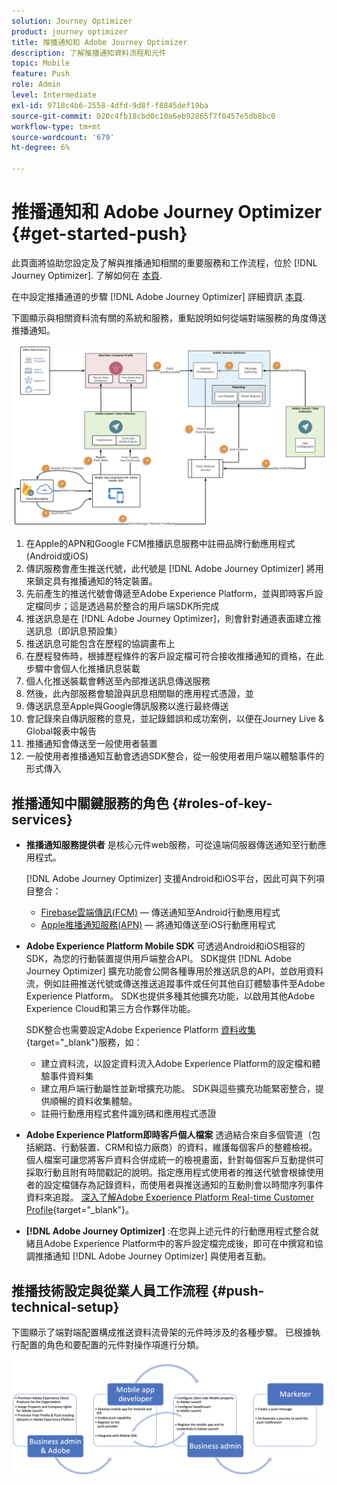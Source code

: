```yaml
---
solution: Journey Optimizer
product: journey optimizer
title: 推播通知和 Adobe Journey Optimizer
description: 了解推播通知資料流程和元件
topic: Mobile
feature: Push
role: Admin
level: Intermediate
exl-id: 9718c4b6-2558-4dfd-9d8f-f8845def19ba
source-git-commit: 020c4fb18cbd0c10a6eb92865f7f0457e5db8bc0
workflow-type: tm+mt
source-wordcount: '679'
ht-degree: 6%

---
```


# 推播通知和 Adobe Journey Optimizer {#get-started-push}

此頁面將協助您設定及了解與推播通知相關的重要服務和工作流程，位於 [!DNL Journey Optimizer]. 了解如何在 [本頁](create-push.md).

在中設定推播通道的步驟 [!DNL Adobe Journey Optimizer] 詳細資訊 [本頁](push-configuration.md).

下圖顯示與相關資料流有關的系統和服務，重點說明如何從端對端服務的角度傳送推播通知。

![](assets/push-flow.png)

1. 在Apple的APN和Google FCM推播訊息服務中註冊品牌行動應用程式(Android或iOS)
1. 傳訊服務會產生推送代號，此代號是 [!DNL Adobe Journey Optimizer] 將用來鎖定具有推播通知的特定裝置。
1. 先前產生的推送代號會傳遞至Adobe Experience Platform，並與即時客戶設定檔同步；這是透過易於整合的用戶端SDK所完成
1. 推送訊息是在 [!DNL Adobe Journey Optimizer]，則會針對通道表面建立推送訊息（即訊息預設集）
1. 推送訊息可能包含在歷程的協調畫布上
1. 在歷程發佈時，根據歷程條件的客戶設定檔可符合接收推播通知的資格，在此步驟中會個人化推播訊息裝載
1. 個人化推送裝載會轉送至內部推送訊息傳送服務
1. 然後，此內部服務會驗證與訊息相關聯的應用程式憑證，並
1. 傳送訊息至Apple與Google傳訊服務以進行最終傳送
1. 會記錄來自傳訊服務的意見，並記錄錯誤和成功案例，以便在Journey Live &amp; Global報表中報告
1. 推播通知會傳送至一般使用者裝置
1. 一般使用者推播通知互動會透過SDK整合，從一般使用者用戶端以體驗事件的形式傳入

## 推播通知中關鍵服務的角色 {#roles-of-key-services}

* **推播通知服務提供者** 是核心元件web服務，可從遠端伺服器傳送通知至行動應用程式。

   [!DNL Adobe Journey Optimizer]  支援Android和iOS平台，因此可與下列項目整合：
   * [Firebase雲端傳訊(FCM)](https://firebase.google.com/docs/cloud-messaging)  — 傳送通知至Android行動應用程式
   * [Apple推播通知服務(APN)](https://developer.apple.com/library/archive/documentation/NetworkingInternet/Conceptual/RemoteNotificationsPG/APNSOverview.html)  — 將通知傳送至iOS行動應用程式

* **Adobe Experience Platform Mobile SDK** 可透過Android和iOS相容的SDK，為您的行動裝置提供用戶端整合API。 SDK提供 [!DNL Adobe Journey Optimizer] 擴充功能會公開各種專用於推送訊息的API，並啟用資料流，例如註冊推送代號或傳送推送追蹤事件或任何其他自訂體驗事件至Adobe Experience Platform。 SDK也提供多種其他擴充功能，以啟用其他Adobe Experience Cloud和第三方合作夥伴功能。

   SDK整合也需要設定Adobe Experience Platform [資料收集](https://experienceleague.adobe.com/docs/experience-platform/tags/home.html){target=&quot;_blank&quot;}服務，如：

   * 建立資料流，以設定資料流入Adobe Experience Platform的設定檔和體驗事件資料集
   * 建立用戶端行動屬性並新增擴充功能。 SDK與這些擴充功能緊密整合，提供順暢的資料收集體驗。
   * 註冊行動應用程式套件識別碼和應用程式憑證

* **Adobe Experience Platform即時客戶個人檔案**  透過結合來自多個管道（包括網路、行動裝置、CRM和協力廠商）的資料，維護每個客戶的整體檢視。 個人檔案可讓您將客戶資料合併成統一的檢視畫面，針對每個客戶互動提供可採取行動且附有時間戳記的說明。指定應用程式使用者的推送代號會根據使用者的設定檔儲存為記錄資料，而使用者與推送通知的互動則會以時間序列事件資料來追蹤。 [深入了解Adobe Experience Platform Real-time Customer Profile](https://experienceleague.adobe.com/docs/experience-platform/profile/home.html?lang=zh-Hant){target=&quot;_blank&quot;}。

* **[!DNL Adobe Journey Optimizer]** :在您與上述元件的行動應用程式整合就緒且Adobe Experience Platform中的客戶設定檔完成後，即可在中撰寫和協調推播通知 [!DNL Adobe Journey Optimizer] 與使用者互動。

## 推播技術設定與從業人員工作流程 {#push-technical-setup}

下圖顯示了端對端配置構成推送資料流骨架的元件時涉及的各種步驟。 已根據執行配置的角色和要配置的元件對操作項進行分類。

![](assets/user-flow.png)

